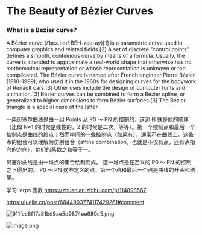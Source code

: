 # The Beauty of Bézier Curves

### What is a Bezier curve?

A Bézier curve (/ˈbɛz.i.eɪ/ BEH-zee-ay)[1] is a parametric curve used in computer graphics and related fields.[2] A set of discrete "control points" defines a smooth, continuous curve by means of a formula. Usually, the curve is intended to approximate a real-world shape that otherwise has no mathematical representation or whose representation is unknown or too complicated. The Bézier curve is named after French engineer Pierre Bézier (1910–1999), who used it in the 1960s for designing curves for the bodywork of Renault cars.[3] Other uses include the design of computer fonts and animation.[3] Bézier curves can be combined to form a Bézier spline, or generalized to higher dimensions to form Bézier surfaces.[3] The Bézier triangle is a special case of the latter.

一条贝塞尔曲线是由一组 Points 从 P0 ～ PN 所控制的，这边 N 就是他的顺序（比如 N=1 的时候是线性的，2 的时候是二次，等等）。第一个控制点和最后一个控制点是曲线的终点；然而中间的一些控制点（如果有），通常不在曲线上。这些点的组合可以理解为仿射组合（affine combination，也就是不仅有点，还有点指向的方向），他们的系数之和等于一。

贝塞尔曲线是由一堆点的集合绘制而成。
这一堆点是在定义的 P0 ～ PN 的控制之下得出的。
P0 ～ PN 这些定义的点，第一个点和最后一个点是曲线的开头和结尾。

学习 lerps 函数 https://zhuanlan.zhihu.com/p/114898567

https://juejin.cn/post/6844903774117429261#comment

![911fcc8f17a81bd9ae5d9874ee680c5.png](https://p6-juejin.byteimg.com/tos-cn-i-k3u1fbpfcp/0955c60a081f4d82a30944cb2ccff016~tplv-k3u1fbpfcp-watermark.image?)

![image.png](https://p1-juejin.byteimg.com/tos-cn-i-k3u1fbpfcp/7ec12bf2b8524180895e4c2d065fd6f3~tplv-k3u1fbpfcp-watermark.image?)
